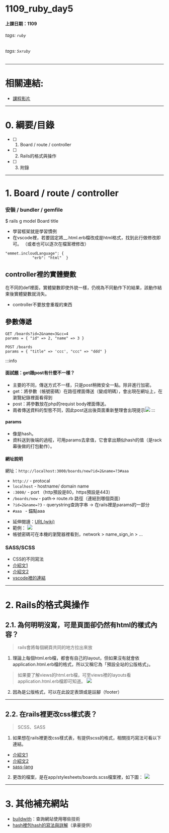 # 1109_ruby_day5

#### 上課日期：1109
###### tags: `ruby`
###### tags: `5xruby`


---
# 相關連結:
- [課程影片](https://campus.5xruby.tw/courses/1136422/lectures/25361517)


---
# 0. 綱要/目錄
- [ ] 1. Board / route / controller
- [ ] 2. Rails的格式與操作
- [ ] 3. 附錄 



---
# 1. Board / route / controller
### 安裝 / bundler / gemfile
$ rails g model Board title

- 學習框架就是學習慣例
- 在vscode裡，若要固定將__.html.erb檔改成是html格式，找到此行做修改即可。
（或者也可以逐次在檔案裡修改）
```
"emmet.incloudLanguage": {
 			"erb": "html"  }
```

## controller裡的實體變數 
在不同的def裡面，實體變數即使外貌一樣，仍視為不同動作下的結果，該動作結束後實體變數就消失。
- controller不要放會重複的東西


## 參數傳遞
```ruby=
GET /boards?id=2&name=3&cc=4
params = { "id" => 2, "name" => 3 }

POST /boards
params = { "title" => 'ccc', "ccc" => "ddd" }
```
:::info
#### 面試題：get跟post有什麼不一樣？
- 主要的不同，傳送方式不一樣，只是post稍微安全一點。除非進行加密。
- get：將參數（帳號密碼）在路徑裡面傳送（變成明碼），會出現在網址上，在瀏覽紀錄裡面看得到
- post：將參數放在php的requist body裡面傳送。
- 兩者傳送資料的型態不同，因此post送出後頁面重新整理會出現提示![](https://i.imgur.com/ICUNMpK.png)
:::

#### params
- 像是hash。
- 資料送到後端的過程，可用params去拿值，它會拿出類似hash的值（是rack幕後做的打包動作）。

#### 網址說明
網址：`http://localhost:3000/boards/new?id=2&name=?3#aaa`
* `http://`  - protocal
* `localhost` - hostname/ domain name
* `:3000/` - port （http預設是80，https預設是443）
* `/boards/new` - path-> route.rb 路徑（連結到哪個頁面）
* `?id=2&name=?3` - querystring查詢字串 -> 在rails裡是params的一部分
* `#aaa ` - 錨點aaa
- 延伸閱讀：[URL(wiki)](https://en.wikipedia.org/wiki/URL)
- 範例：
![](https://i.imgur.com/QQAnxNu.png)
- 帳號密碼可在本機的瀏覽器裡看到，network > name_sign_in > ...


### SASS/SCSS
- CSS的不同寫法
- [介紹文1](https://medium.com/andy-blog/day05-%E8%AE%93css%E4%B8%8D%E5%86%8D%E9%9B%A3%E8%AE%80-scss-6e46261a42b5)
- [介紹文2](https://tw.alphacamp.co/blog/css-preprocessor-sass-scss)
- [vscode裡的連結](https://sass-lang.com/)


---
# 2. Rails的格式與操作
## 2.1. 為何明明沒寫，可是頁面卻仍然有html的樣式內容？
> rails會將每個網頁共同的地方拉出來放

1. 理論上每個html.erb檔，都會有自己的layout，但如果沒有就會依application.html.erb檔的格式，所以又稱它為「預設全站的公版格式」。
> 如果要了解views的html.erb檔，可至views裡的layouts看application.html.erb檔即可知道。
> ![](https://i.imgur.com/D0St5J7.png)

2. 因為是公版格式，可以在此設定表頭或是註腳（footer）

---
## 2.2. 在rails裡更改css樣式表？
> SCSS、SASS
1. 如果想在rails裡更改css樣式表，有提供scss的格式，相關技巧寫法可看以下連結。
- [介紹文1](https://medium.com/andy-blog/day05-%E8%AE%93css%E4%B8%8D%E5%86%8D%E9%9B%A3%E8%AE%80-scss-6e46261a42b5)
- [介紹文2](https://tw.alphacamp.co/blog/css-preprocessor-sass-scss)
- [sass-lang](https://sass-lang.com/)

2. 更改的檔案，是在app/stylesheets/boards.scss檔案裡，如下圖：
![](https://i.imgur.com/cnPgQAl.png)


---
# 3. 其他補充網站
- [buildwith](https://builtwith.com/)：查詢網站使用哪些技術
- [hash裡包hash的寫法與詳解](https://apidock.com/rails/ActionController/Parameters/permit)（承豪提供）



